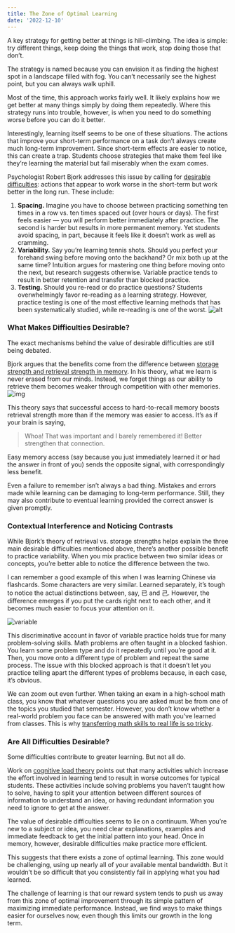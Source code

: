 ```yaml
---
title: The Zone of Optimal Learning
date: '2022-12-10'
---
```


A key strategy for getting better at things is hill-climbing. The idea is simple: try different things, keep doing the things that work, stop doing those that don’t.

The strategy is named because you can envision it as finding the highest spot in a landscape filled with fog. You can’t necessarily see the highest point, but you can always walk uphill.

Most of the time, this approach works fairly well. It likely explains how we get better at many things simply by doing them repeatedly. Where this strategy runs into trouble, however, is when you need to do something worse before you can do it better.

Interestingly, learning itself seems to be one of these situations. The actions that improve your short-term performance on a task don’t always create much long-term improvement. Since short-term effects are easier to notice, this can create a trap. Students choose strategies that make them feel like they’re learning the material but fail miserably when the exam comes.

Psychologist Robert Bjork addresses this issue by calling for [desirable difficulties](https://en.wikipedia.org/wiki/Desirable_difficulty): actions that appear to work worse in the short-term but work better in the long run. These include:

1. **Spacing.** Imagine you have to choose between practicing something ten times in a row vs. ten times spaced out (over hours or days). The first feels easier — you will perform better immediately after practice. The second is harder but results in more permanent memory. Yet students avoid spacing, in part, because it feels like it doesn’t work as well as cramming.
2. **Variability.** Say you’re learning tennis shots. Should you perfect your forehand swing before moving onto the backhand? Or mix both up at the same time? Intuition argues for mastering one thing before moving onto the next, but research suggests otherwise. Variable practice tends to result in better retention and transfer than blocked practice.
3. **Testing.** Should you re-read or do practice questions? Students overwhelmingly favor re-reading as a learning strategy. However, practice testing is one of the most effective learning methods that has been systematically studied, while re-reading is one of the worst.
![alt](https://pocket-image-cache.com//filters:format(jpg):extract_focal()/https%3A%2F%2Fmiro.medium.com%2Fmax%2F1400%2F0*m1afT9K_wNVSuCGu.jpg)

### What Makes Difficulties Desirable?

The exact mechanisms behind the value of desirable difficulties are still being debated.

Bjork argues that the benefits come from the difference between [storage strength and retrieval strength in memory](https://www.researchgate.net/publication/281322665_A_new_theory_of_disuse_and_an_old_theory_of_stimulus_fluctuation). In his theory, what we learn is never erased from our minds. Instead, we forget things as our ability to retrieve them becomes weaker through competition with other memories.
![img](https://pocket-image-cache.com//filters:format(jpg):extract_focal()/https%3A%2F%2Fmiro.medium.com%2Fmax%2F1400%2F0*Dv1ImmYtEkZCN33O.jpg)

This theory says that successful access to hard-to-recall memory boosts retrieval strength more than if the memory was easier to access. It’s as if your brain is saying, 
> Whoa! That was important and I barely remembered it! Better strengthen that connection.

Easy memory access (say because you just immediately learned it or had the answer in front of you) sends the opposite signal, with correspondingly less benefit.

Even a failure to remember isn’t always a bad thing. Mistakes and errors made while learning can be damaging to long-term performance. Still, they may also contribute to eventual learning provided the correct answer is given promptly.

### Contextual Interference and Noticing Contrasts
While Bjork’s theory of retrieval vs. storage strengths helps explain the three main desirable difficulties mentioned above, there’s another possible benefit to practice variability. When you mix practice between two similar ideas or concepts, you’re better able to notice the difference between the two.

I can remember a good example of this when I was learning Chinese via flashcards. Some characters are very similar. Learned separately, it’s tough to notice the actual distinctions between, say, 已 and 己. However, the difference emerges if you put the cards right next to each other, and it becomes much easier to focus your attention on it.

![variable](https://pocket-image-cache.com//filters:format(jpg):extract_focal()/https%3A%2F%2Fmiro.medium.com%2Fmax%2F1400%2F0*FJWA1_ks5gOFJvLp.jpg)

This discriminative account in favor of variable practice holds true for many problem-solving skills. Math problems are often taught in a blocked fashion. You learn some problem type and do it repeatedly until you’re good at it. Then, you move onto a different type of problem and repeat the same process. The issue with this blocked approach is that it doesn’t let you practice telling apart the different types of problems because, in each case, it’s obvious.

We can zoom out even further. When taking an exam in a high-school math class, you know that whatever questions you are asked must be from one of the topics you studied that semester. However, you don’t know whether a real-world problem you face can be answered with math you’ve learned from classes. This is why [transferring math skills to real life is so tricky](https://www.scotthyoung.com/blog/2022/01/24/why-dont-we-use-the-math-we-learn-in-school/).

### Are All Difficulties Desirable?

Some difficulties contribute to greater learning. But not all do.

Work on [cognitive load theory](https://www.scotthyoung.com/blog/2022/01/04/cognitive-load-theory/) points out that many activities which increase the effort involved in learning tend to result in worse outcomes for typical students. These activities include solving problems you haven’t taught how to solve, having to split your attention between different sources of information to understand an idea, or having redundant information you need to ignore to get at the answer.

The value of desirable difficulties seems to lie on a continuum. When you’re new to a subject or idea, you need clear explanations, examples and immediate feedback to get the initial pattern into your head. Once in memory, however, desirable difficulties make practice more efficient.

This suggests that there exists a zone of optimal learning. This zone would be challenging, using up nearly all of your available mental bandwidth. But it wouldn’t be so difficult that you consistently fail in applying what you had learned.

The challenge of learning is that our reward system tends to push us away from this zone of optimal improvement through its simple pattern of maximizing immediate performance. Instead, we find ways to make things easier for ourselves now, even though this limits our growth in the long term.